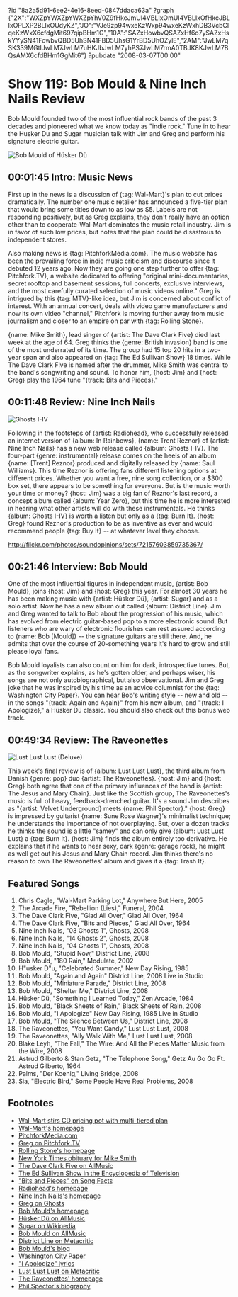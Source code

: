 ?id "8a2a5d91-6ee2-4e16-8eed-0847ddaca63a"
?graph {"2X":"WXZpYWXZpYWXZpYhV0Z9fHkcJmUl4VBLIxOmUl4VBLIxOfHkcJBLIxOPLXP2BLIxOUdyKZ","JO":"VJe9zp94wxeKzWxp94wxeKzWxhDB3VcbClqeKzWxX6cfdgMit697qipBHm1G","10A":"SAZxHowbvQSAZxHf6o7ySAZxHskYYySN41FowbvQBD5UhSN41FBD5UhsG1YrBD5UhOZylE","2AM":"JwLM7qSK339MGtlJwLM7JwLM7uHKJbJwLM7yhPS7JwLM7rmA0TBJK8KJwLM7BQsAMX6cfdBHm1GgMit6"}
?pubdate "2008-03-07T00:00"

# Show 119: Bob Mould & Nine Inch Nails Review
Bob Mould founded two of the most influential rock bands of the past 3 decades and pioneered what we know today as "indie rock." Tune in to hear the Husker Du and Sugar musician talk with Jim and Greg and perform his signature electric guitar.

![Bob Mould of Hüsker Dü](https://static.soundopinions.org/images/2008/bobmould.jpg)

## 00:01:45 Intro: Music News
First up in the news is a discussion of {tag: Wal-Mart}'s plan to cut prices dramatically. The number one music retailer has announced a five-tier plan that would bring some titles down to as low as $5. Labels are not responding positively, but as Greg explains, they don't really have an option other than to cooperate-Wal-Mart dominates the music retail industry. Jim is in favor of such low prices, but notes that the plan could be disastrous to independent stores.

Also making news is {tag: PitchforkMedia.com}. The music website has been the prevailing force in indie music criticism and discourse since it debuted 12 years ago. Now they are going one step further to offer {tag: Pitchfork.TV}, a website dedicated to offering "original mini-documentaries, secret rooftop and basement sessions, full concerts, exclusive interviews, and the most carefully curated selection of music videos online." Greg is intrigued by this {tag: MTV}-like idea, but Jim is concerned about conflict of interest. With an annual concert, deals with video game manufacturers and now its own video "channel," Pitchfork is moving further away from music journalism and closer to an empire on par with {tag: Rolling Stone}.

{name: Mike Smith}, lead singer of {artist: The Dave Clark Five} died last week at the age of 64. Greg thinks the {genre: British invasion} band is one of the most underrated of its time. The group had 15 top 20 hits in a two-year span and also appeared on {tag: The Ed Sullivan Show} 18 times. While The Dave Clark Five is named after the drummer, Mike Smith was central to the band's songwriting and sound. To honor him, {host: Jim} and {host: Greg} play the 1964 tune "{track: Bits and Pieces}."

## 00:11:48 Review: Nine Inch Nails
![Ghosts I-IV](https://static.soundopinions.org/assets/119/JO0.jpg)

Following in the footsteps of {artist: Radiohead}, who successfully released an internet version of {album: In Rainbows}, {name: Trent Reznor} of {artist: Nine Inch Nails} has a new web release called {album: Ghosts I-IV}. The four-part {genre: instrumental} release comes on the heels of an album {name: [Trent] Reznor} produced and digitally released by {name: Saul Williams}. This time Reznor is offering fans different listening options at different prices. Whether you want a free, nine song collection, or a $300 box set, there appears to be something for everyone. But is the music worth your time or money? {host: Jim} was a big fan of Reznor's last record, a concept album called {album: Year Zero}, but this time he is more interested in hearing what other artists will do with these instrumentals. He thinks {album: Ghosts I-IV} is worth a listen but only as a {tag: Burn It}. {host: Greg} found Reznor's production to be as inventive as ever and would recommend people {tag: Buy It} -- at whatever level they choose.

http://flickr.com/photos/soundopinions/sets/72157603859735367/

## 00:21:46 Interview: Bob Mould
One of the most influential figures in independent music, {artist: Bob Mould}, joins {host: Jim} and {host: Greg} this year. For almost 30 years he has been making music with {artist: Hüsker Dü}, {artist: Sugar} and as a solo artist. Now he has a new album out called {album: District Line}. Jim and Greg wanted to talk to Bob about the progression of his music, which has evolved from electric guitar-based pop to a more electronic sound. But listeners who are wary of electronic flourishes can rest assured according to {name: Bob [Mould]} -- the signature guitars are still there. And, he admits that over the course of 20-something years it's hard to grow and still please loyal fans.

Bob Mould loyalists can also count on him for dark, introspective tunes. But, as the songwriter explains, as he's gotten older, and perhaps wiser, his songs are not only autobiographical, but also observational. Jim and Greg joke that he was inspired by his time as an advice columnist for the {tag: Washington City Paper}. You can hear Bob's writing style -- new and old -- in the songs "{track: Again and Again}" from his new album, and "{track: I Apologize}," a Hüsker Dü classic. You should also check out this bonus web track.

## 00:49:34 Review: The Raveonettes
![Lust Lust Lust (Deluxe)](https://static.soundopinions.org/assets/119/2AM0.jpg)

This week's final review is of {album: Lust Lust Lust}, the third album from Danish {genre: pop} duo {artist: The Raveonettes}. {host: Jim} and {host: Greg} both agree that one of the primary influences of the band is {artist: The Jesus and Mary Chain}. Just like the Scottish group, The Raveonettes's music is full of heavy, feedback-drenched guitar. It's a sound Jim describes as "{artist: Velvet Underground} meets {name: Phil Spector}." {host: Greg} is impressed by guitarist {name: Sune Rose Wagner}'s minimalist technique; he understands the importance of not overplaying. But, over a dozen tracks he thinks the sound is a little "samey" and can only give {album: Lust Lust Lust} a {tag: Burn It}. {host: Jim} finds the album entirely too derivative. He explains that if he wants to hear sexy, dark {genre: garage rock}, he might as well get out his Jesus and Mary Chain record. Jim thinks there's no reason to own The Raveonettes' album and gives it a {tag: Trash It}.

## Featured Songs
1. Chris Cagle, "Wal-Mart Parking Lot," Anywhere But Here, 2005
2. The Arcade Fire, "Rebellion (Lies)," Funeral, 2004
3. The Dave Clark Five, "Glad All Over," Glad All Over, 1964
4. The Dave Clark Five, "Bits and Pieces," Glad All Over, 1964
5. Nine Inch Nails, "03 Ghosts 1", Ghosts, 2008
6. Nine Inch Nails, "14 Ghosts 2", Ghosts, 2008
7. Nine Inch Nails, "04 Ghosts 1", Ghosts, 2008
8. Bob Mould, "Stupid Now," District Line, 2008
9. Bob Mould, "180 Rain," Modulate, 2002
10. H"usker D"u, "Celebrated Summer," New Day Rising, 1985
11. Bob Mould, "Again and Again" District Line, 2008 Live in Studio
12. Bob Mould, "Miniature Parade," District Line, 2008
13. Bob Mould, "Shelter Me," District Line, 2008
14. Hüsker Dü, "Something I Learned Today," Zen Arcade, 1984
15. Bob Mould, "Black Sheets of Rain," Black Sheets of Rain, 2008
16. Bob Mould, "I Apologize" New Day Rising, 1985 Live in Studio
17. Bob Mould, "The Silence Between Us," District Line, 2008
18. The Raveonettes, "You Want Candy," Lust Lust Lust, 2008
19. The Raveonettes, "Ally Walk With Me," Lust Lust Lust, 2008
20. Blake Leyh, "The Fall," The Wire: And All the Pieces Matter Music from the Wire, 2008
21. Astrud Gilberto & Stan Getz, "The Telephone Song," Getz Au Go Go Ft. Astrud Gilberto, 1964
22. Palms, "Der Koenig," Living Bridge, 2008
23. Sia, "Electric Bird," Some People Have Real Problems, 2008

## Footnotes
- [Wal-Mart stirs CD pricing pot with multi-tiered plan](http://www.reuters.com/article/industryNews/idUSN0159848820080302)
- [Wal-Mart's homepage](http://www.walmart.com/catalog/catalog.gsp?cat=202050)
- [PitchforkMedia.com](http://www.pitchforkmedia.com/)
- [Greg on Pitchfork.TV](http://leisureblogs.chicagotribune.com/turn_it_up/2008/03/pitchfork-to-la.html)
- [Rolling Stone's homepage](http://www.rollingstone.com/)
- [New York Times obituary for Mike Smith](http://www.nytimes.com/2008/02/29/arts/music/29smith.html?_r=1&hp&oref=slogin)
- [The Dave Clark Five on AllMusic](http://www.allmusic.com/artist/the-dave-clark-five-mn0000785611)
- [The Ed Sullivan Show in the Encyclopedia of Television](http://www.museum.tv/archives/etv/E/htmlE/edsullivans/edsullivans.htm)
- ["Bits and Pieces" on Song Facts](http://www.songfacts.com/detail.php?id=4351)
- [Radiohead's homepage](http://www.radiohead.com/)
- [Nine Inch Nails's homepage](http://www.nin.com/)
- [Greg on Ghosts](http://leisureblogs.chicagotribune.com/turn_it_up/2008/03/nine-inch-nails.html)
- [Bob Mould's homepage](http://www.bobmould.com/)
- [Hüsker Dü on AllMusic](http://www.allmusic.com/cg/amg.dll?p=amg&sql=11:fifexqe5ldae)
- [Sugar on Wikipedia](http://en.wikipedia.org/wiki/Sugar_(band))
- [Bob Mould on AllMusic](http://www.allmusic.com/artist/bob-mould-mn0000058386)
- [District Line on Metacritic](http://www.metacritic.com/music/artists/mouldbob/districtline?q=district%20line)
- [Bob Mould's blog](http://modulate.blogspot.com/)
- [Washington City Paper](http://www.washingtoncitypaper.com/)
- ["I Apologize" lyrics](http://www.lyricstime.com/husker-du-i-apologize-lyrics.html)
- [Lust Lust Lust on Metacritic](http://www.metacritic.com/music/artists/raveonettes/lustlustlust?q=lust%20lust%20lust)
- [The Raveonettes' homepage](http://www.theraveonettes.com/)
- [Phil Spector's biography](http://www.history-of-rock.com/spector.htm)

